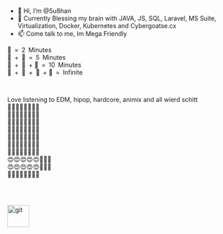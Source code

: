 - 👋 Hi, I’m @5u8han
- 🌱 Currently Blessing my brain with JAVA, JS, SQL, Laravel, MS Suite, Virtualization, Docker, Kubernetes and Cybergoatse.cx 
- 📫 Come talk to me, Im Mega Friendly

⁣🚽 = 2 Minutes <br/>
🚽 + 📱 = 5 Minutes<br/>
🚽 + 📱 + ⁣📶 = 10 Minutes<br/>
🚽 + 📱 + 📶 + 🔋 = Infinite 

<br>

Love listening to EDM, hipop, hardcore, animix and all wierd schitt
<br/>
⁣🎤🎤🎤🎤😍🎤🎤🎤<br/>
🎤🎤🎤🎤😍😍🎤🎤<br/>
🎤🎤🎤🎤😍🎤😍😍<br/>
🎤🎤🎤🎤😍🎤🎤🎤<br/>
🎤🎤🎤🎤😍🎤🎤🎤⁣<br/>
🎤🎤🎤🎤😍🎤🎤🎤<br/>
🎤😍😍😍😍🎤🎤🎤<br/>
😍😍😍😍😍🎤🎤🎤<br/>
😍😍😍😍😍🎤🎤🎤<br/>
🎤😍😍😍🎤🎤🎤🎤<br/>

<br>

<br>

[<img align = "left" alt ="git" width ="50px" src="https://upload.wikimedia.org/wikipedia/commons/thumb/7/7a/B%26W_Facebook_icon.png/1024px-B%26W_Facebook_icon.png">](https://github.com/5u8han)
